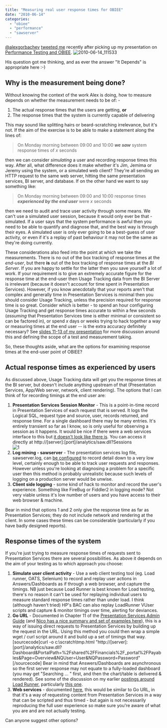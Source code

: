 ```yaml
---
title: "Measuring real user response times for OBIEE"
date: "2010-06-14"
categories: 
  - "obiee"
  - "performance"
  - "sawserver"
---
```


[@alexgorbachev](http://twitter.com/alexgorbachev) [tweeted me](http://www.bettween.com/rnm1978/alexgorbachev/Jun-11-2010/Jun-14-2010/desc) recently after picking up my presentation on [Performance Testing and OBIEE](/2010/05/24/performance-testing-and-obiee/). ![](/images/rnm1978/2010-06-14_1115331.png "2010-06-14_111533")

His question got me thinking, and as ever the answer "It Depends" is appropriate here :-)

## Why is the measurement being done?

Without knowing the context of the work Alex is doing, how to measure depends on whether the measurement needs to be of: -

1. The actual response times that the users are getting, **or**
2. The response times that the system is currently capable of delivering

This may sound like splitting hairs or beard-scratching irrelevance, but it's not. If the aim of the exercise is to be able to make a statement along the lines of:

> On Monday morning between 09:00 and 10:00 _**we saw**_ system response times of _x_ seconds

then we can consider _simulating_ a user and recording response times this way. After all, what difference does it make whether it's Jim, Jemima or Jeremy using the system, or a simulated web client? They're all sending an HTTP request to the same web server, hitting the same presentation services, BI server, and database. If on the other hand we want to say something like:

> On Monday morning between 09:00 and 10:00 response times _**experienced by the end user**_ were _x_ seconds

then we need to audit and trace user activity through some means. We can't use a simulated user session, because it would only ever be that - simulated. If a user says that the system performance is awful then you need to be able to quantify and diagnose that, and the best way is through their eyes. A simulated user is only ever going to be a best-guess of user activity, or even if it's a replay of past behaviour it may not be the same as they're doing currently.

These considerations also feed into the point at which we take the measurements. There is no out of the box tracking of response times at the _end-user_, but there **is** out of the box tracking of response times at the _BI Server_. If you are happy to settle for the latter then you save yourself a lot of work. If your requirement is to give an extremely accurate figure for the response time at the end-user then Usage Tracking data from the BI Server is irrelevant (because it doesn't account for time spent in Presentation Services). However, if you know anecdotally that your reports aren't that complex and generally time in Presentation Services is minimal then you should consider Usage Tracking, unless the precision required for response time is so great. Consider which is better - to spend an hour configuring Usage Tracking and get response times accurate to within a few seconds (_assuming_ that Presentation Services time is either minimal or consistent so can be factored in), or spend _x_ days or weeks trying to hack together a way or measuring times at the end user -- is the extra accuracy definitely necessary? See [slides 11-13 of my presentation](/2010/05/24/performance-testing-and-obiee/) for more discussion around this and defining the scope of a test and measurement taking.

So, these thoughts aside, what are the options for examining response times at the end-user point of OBIEE?

## Actual response times as experienced by users

As discussed above, Usage Tracking data will get you the response times at the BI server, but doesn't include anything upstream of that (Presentation Services, App/Web server, network, client rendering). The options that I can think of for recording timings at the end user are:

1. **Presentation Services Session Monitor** - This is a point-in-time record in Presentation Services of each request that is served. It logs the Logical SQL, request type and source, user, records returned, and response time. For a single dashboard there may be many entries. It's entirely transient so far as I know, so is only useful for observing a session as it happens. It would be nice if there were a web services interface to this but [it doesn't look like there is](http://download.oracle.com/docs/cd/E10415_01/doc/bi.1013/b31769.pdf). You can access it directly at http://\[server\]:\[port\]/analytics/saw.dll?Sessions  
    ![](/images/rnm1978/1.png "1")
2. **Log mining - sawserver** - The presentation services log file, sawserver.log, can [be configured](/2009/07/23/sawserver-logging-configuration-logconfig.xml/) to record detail down to a very low level, certainly enough to be able to track user requests and responses. However unless you're looking at diagnosing a problem for a specific user then this method is probably unrealistic because such levels of logging on a production server would be unwise.
3. **Client side logging** - some kind of hack to monitor and record the user's experience. Something like FireBug or Fiddler2 in logging mode? Not very viable unless it's low number of users and you have access to their web browser & machine.

Bear in mind that options 1 and 2 only give the response time as far as Presentation Services; they do not include network and rendering at the client. In some cases these times can be considerable (particularly if you have badly designed reports).

## Response times of the system

If you're just trying to measure response times of requests sent to Presentation Services there are several possibilities. As above it depends on the aim of your testing as to which approach you choose:

1. **Simulate user client activity** - Use a web client testing tool (eg. Load runner, OATS, Selenium) to record and replay user actions in Answers/Dashboards as if through a web browser, and capture the timings. NB just because Load Runner is best known for Load testing, there's no reason it can't be used for replaying individual users to measure standard response times rather than under load. I think (although haven't tried) HP's BAC can also replay LoadRunner VUser scripts and capture & monitor timings over time, alerting for deviances.
2. **Go URL** - Documented in Chapter 11 of the [Presentation Services Admin Guide](http://download.oracle.com/docs/cd/E10415_01/doc/bi.1013/b31766.pdf) (and [Nico has a nice summary and set of examples here](http://gerardnico.com/wiki/dat/obiee/go_url)), this is a way of issuing direct requests to Presentation Services by building up the request in the URL. Using this method you could then wrap a simple wget / curl script around it and build up a set of timings that way. \[sourcecode\]curl -o c:\\scratch\\tmp.html "http://\[server\]:\[port\]/analytics/saw.dll?Dashboard&PortalPath=%2Fshared%2FFinancials%2F\_portal%2FPayables&Page=Overview&NQUser=User&NQPassword=Password"\[/sourcecode\] Bear in mind that Answers/Dashboards are asynchronous so the first server response may not equate to a fully-loaded dashboard (you may get "Searching ... " first, and then the chart/table is delivered & rendered). See some of the discussion on my earlier [postings around Load Runner](/categories/loadrunner/), particularly [this one](/2009/08/21/obiee-and-load-runner-part-2/).
3. **Web services** - documented [here](http://download.oracle.com/docs/cd/E10415_01/doc/bi.1013/b31769.pdf), this would be similar to Go URL, in that it's a way of requesting content from Presentation Services in a way that can be scripted and thus timed - but again is not necessarily reproducing the full user experience so make sure you're aware of what you are and are not actually testing.

Can anyone suggest other options?
